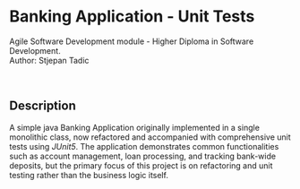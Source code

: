 # Banking Application - Unit Tests
Agile Software Development module - Higher Diploma in Software Development. <br>
Author: Stjepan Tadic

<br>

## Description
A simple java Banking Application originally implemented in a single monolithic class, now refactored and accompanied with comprehensive unit tests using *JUnit5*. The application demonstrates common functionalities such as account management, loan processing, and tracking bank-wide deposits, but the primary focus of this project is on refactoring and unit testing rather than the business logic itself.
